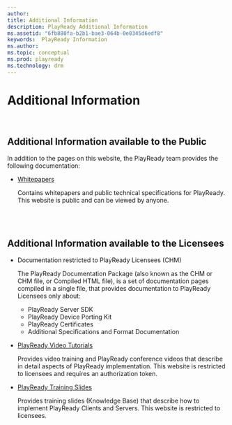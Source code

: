 ```yaml
---
author:
title: Additional Information
description: PlayReady Additional Information
ms.assetid: "6fb880fa-b2b1-bae3-064b-0e0345d6edf8"
keywords:  PlayReady Information
ms.author:
ms.topic: conceptual
ms.prod: playready
ms.technology: drm
---
```



# Additional Information

<br/>

## Additional Information available to the Public

In addition to the pages on this website, the PlayReady team provides the following documentation:

- [Whitepapers](https://www.microsoft.com/playready/documents/)

  Contains whitepapers and public technical specifications for PlayReady. This website is public and can be viewed by anyone.

<br/>
<br/>

## Additional Information available to the Licensees

- Documentation restricted to PlayReady Licensees (CHM)

  The PlayReady Documentation Package (also known as the CHM or CHM file, or Compiled HTML file), is a set of documentation pages compiled in a single file, that provides documentation to PlayReady Licensees only about:
  - PlayReady Server SDK
  - PlayReady Device Porting Kit
  - PlayReady Certificates
  - Additional Specifications and Format Documentation


- [PlayReady Video Tutorials](http://test.playready.microsoft.com/Doc/VideoTutorials)

  Provides video training and PlayReady conference videos that describe in detail aspects of PlayReady implementation. This website is restricted to licensees and requires an authorization token.


- [PlayReady Training Slides](http://wmlalicensing.com)

  Provides training slides (Knowledge Base) that describe how to implement PlayReady Clients and Servers. This website is restricted to licensees.

